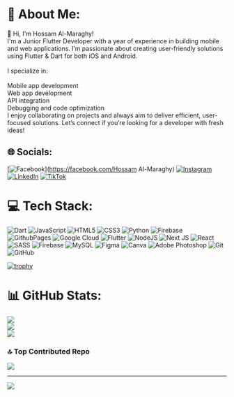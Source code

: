 # 💫 About Me:
👋 Hi, I'm Hossam Al-Maraghy!<br>I'm a Junior Flutter Developer with a year of experience in building mobile and web applications. I’m passionate about creating user-friendly solutions using Flutter & Dart for both iOS and Android.<br><br>I specialize in:<br><br>Mobile app development<br>Web app development<br>API integration<br>Debugging and code optimization<br>I enjoy collaborating on projects and always aim to deliver efficient, user-focused solutions. Let’s connect if you’re looking for a developer with fresh ideas!


## 🌐 Socials:
[![Facebook](https://img.shields.io/badge/Facebook-%231877F2.svg?logo=Facebook&logoColor=white)](https://facebook.com/Hossam Al-Maraghy) [![Instagram](https://img.shields.io/badge/Instagram-%23E4405F.svg?logo=Instagram&logoColor=white)](https://instagram.com/hossam_almaraghy) [![LinkedIn](https://img.shields.io/badge/LinkedIn-%230077B5.svg?logo=linkedin&logoColor=white)](https://linkedin.com/in/hossam-almaraghy) [![TikTok](https://img.shields.io/badge/TikTok-%23000000.svg?logo=TikTok&logoColor=white)](https://tiktok.com/@hossam_almaraghy) 

# 💻 Tech Stack:
![Dart](https://img.shields.io/badge/dart-%230175C2.svg?style=plastic&logo=dart&logoColor=white) ![JavaScript](https://img.shields.io/badge/javascript-%23323330.svg?style=plastic&logo=javascript&logoColor=%23F7DF1E) ![HTML5](https://img.shields.io/badge/html5-%23E34F26.svg?style=plastic&logo=html5&logoColor=white) ![CSS3](https://img.shields.io/badge/css3-%231572B6.svg?style=plastic&logo=css3&logoColor=white) ![Python](https://img.shields.io/badge/python-3670A0?style=plastic&logo=python&logoColor=ffdd54) ![Firebase](https://img.shields.io/badge/firebase-%23039BE5.svg?style=plastic&logo=firebase) ![GithubPages](https://img.shields.io/badge/github%20pages-121013?style=plastic&logo=github&logoColor=white) ![Google Cloud](https://img.shields.io/badge/GoogleCloud-%234285F4.svg?style=plastic&logo=google-cloud&logoColor=white) ![Flutter](https://img.shields.io/badge/Flutter-%2302569B.svg?style=plastic&logo=Flutter&logoColor=white) ![NodeJS](https://img.shields.io/badge/node.js-6DA55F?style=plastic&logo=node.js&logoColor=white) ![Next JS](https://img.shields.io/badge/Next-black?style=plastic&logo=next.js&logoColor=white) ![React](https://img.shields.io/badge/react-%2320232a.svg?style=plastic&logo=react&logoColor=%2361DAFB) ![SASS](https://img.shields.io/badge/SASS-hotpink.svg?style=plastic&logo=SASS&logoColor=white) ![Firebase](https://img.shields.io/badge/firebase-a08021?style=plastic&logo=firebase&logoColor=ffcd34) ![MySQL](https://img.shields.io/badge/mysql-4479A1.svg?style=plastic&logo=mysql&logoColor=white) ![Figma](https://img.shields.io/badge/figma-%23F24E1E.svg?style=plastic&logo=figma&logoColor=white) ![Canva](https://img.shields.io/badge/Canva-%2300C4CC.svg?style=plastic&logo=Canva&logoColor=white) ![Adobe Photoshop](https://img.shields.io/badge/adobe%20photoshop-%2331A8FF.svg?style=plastic&logo=adobe%20photoshop&logoColor=white) ![Git](https://img.shields.io/badge/git-%23F05033.svg?style=plastic&logo=git&logoColor=white) ![GitHub](https://img.shields.io/badge/github-%23121011.svg?style=plastic&logo=github&logoColor=white)

[![trophy](https://github-profile-trophy.vercel.app/?username=ryo-ma&theme=onedark)](https://github.com/ryo-ma/github-profile-trophy)

# 📊 GitHub Stats:
![](https://github-readme-stats.vercel.app/api?username=hossamalmaraghy&theme=dark&hide_border=false&include_all_commits=false&count_private=false)<br/>
![](https://github-readme-streak-stats.herokuapp.com/?user=hossamalmaraghy&theme=dark&hide_border=false)<br/>
![](https://github-readme-stats.vercel.app/api/top-langs/?username=hossamalmaraghy&theme=dark&hide_border=false&include_all_commits=false&count_private=false&layout=compact)

### 🔝 Top Contributed Repo
![](https://github-contributor-stats.vercel.app/api?username=hossamalmaraghy&limit=5&theme=dark&combine_all_yearly_contributions=true)

---
[![](https://visitcount.itsvg.in/api?id=hossamalmaraghy&icon=2&color=1)](https://visitcount.itsvg.in)

<!-- Proudly created with GPRM ( https://gprm.itsvg.in ) -->
